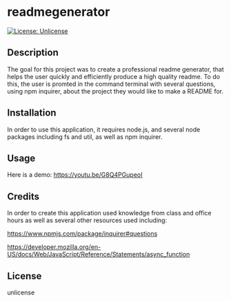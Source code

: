 # readmegenerator
[![License: Unlicense](https://img.shields.io/badge/license-Unlicense-blue.svg)](http://unlicense.org/)

## Description

The goal for this project was to create a professional readme generator, that helps the user quickly and efficiently produce a high quality readme. 
To do this, the user is promted in the command terminal with several questions, using npm inquirer, about the project they would like to make a README for.


## Installation 

In order to use this application, it requires node.js, and several node packages including  fs and util, as well as npm inquirer.

## Usage

Here is a demo: https://youtu.be/G8Q4PGupeoI

## Credits 
In order to create this application used knowledge from class and office hours as well as several other resources used including:

https://www.npmjs.com/package/inquirer#questions

https://developer.mozilla.org/en-US/docs/Web/JavaScript/Reference/Statements/async_function

## License

unlicense